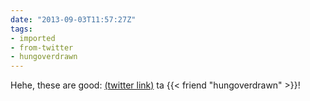 ```yaml
---
date: "2013-09-03T11:57:27Z"
tags:
- imported
- from-twitter
- hungoverdrawn
---
```

Hehe, these are good: [(twitter link)](/twitter/#/search?mode=media&q=%23geekbookcovers) ta {{< friend "hungoverdrawn" >}}!
